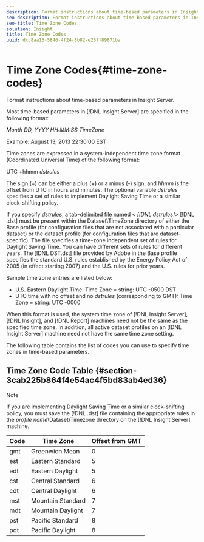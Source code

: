 ```yaml
---
description: Format instructions about time-based parameters in Insight Server.
seo-description: Format instructions about time-based parameters in Insight Server.
seo-title: Time Zone Codes
solution: Insight
title: Time Zone Codes
uuid: dcc8aa15-5846-4f24-8b82-e25ff89871ba
---
```


# Time Zone Codes{#time-zone-codes}

Format instructions about time-based parameters in Insight Server.

Most time-based parameters in [!DNL Insight Server] are specified in the following format:

*Month DD, YYYY HH:MM:SS TimeZone*

Example: August 13, 2013 22:30:00 EST

Time zones are expressed in a system-independent time zone format (Coordinated Universal Time) of the following format:

UTC +hhmm *dstrules*

The sign (+) can be either a plus (+) or a minus (-) sign, and *hhmm* is the offset from UTC in hours and minutes. The optional variable *dstrules* specifies a set of rules to implement Daylight Saving Time or a similar clock-shifting policy.

If you specify *dstrules*, a tab-delimited file named *< [!DNL dstrules]>* [!DNL .dst] must be present within the Dataset\TimeZone directory of either the Base profile (for configuration files that are not associated with a particular dataset) or the dataset profile (for configuration files that are dataset-specific). The file specifies a time-zone independent set of rules for Daylight Saving Time. You can have different sets of rules for different years. The [!DNL DST.dst] file provided by Adobe in the Base profile specifies the standard U.S. rules established by the Energy Policy Act of 2005 (in effect starting 2007) and the U.S. rules for prior years.

Sample time zone entries are listed below:

* U.S. Eastern Daylight Time: Time Zone = string: UTC -0500 DST 
* UTC time with no offset and no *dstrules* (corresponding to GMT): Time Zone = string: UTC -0000

When this format is used, the system time zone of [!DNL Insight Server], [!DNL Insight], and [!DNL Report] machines need not be the same as the specified time zone. In addition, all active dataset profiles on an [!DNL Insight Server] machine need not have the same time zone setting.

The following table contains the list of codes you can use to specify time zones in time-based parameters.

## Time Zone Code Table {#section-3cab225b864f4e54ac4f5bd83ab4ed36}

>[!NOTE]
>
>If you are implementing Daylight Saving Time or a similar clock-shifting policy, you must save the [!DNL .dst] file containing the appropriate rules in the *profile name*\Dataset\Timezone directory on the [!DNL Insight Server] machine.

|  Code  | Time Zone  | Offset from GMT  |
|---|---|---|
|  gmt  | Greenwich Mean  | 0  |
|  est  | Eastern Standard  | 5  |
|  edt  | Eastern Daylight  | 5  |
|  cst  | Central Standard  | 6  |
|  cdt  | Central Daylight  | 6  |
|  mst  | Mountain Standard  | 7  |
|  mdt  | Mountain Daylight  | 7  |
|  pst  | Pacific Standard  | 8  |
|  pdt  | Pacific Daylight  | 8  |

